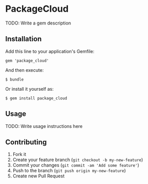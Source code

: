 # PackageCloud

TODO: Write a gem description

## Installation

Add this line to your application's Gemfile:

    gem 'package_cloud'

And then execute:

    $ bundle

Or install it yourself as:

    $ gem install package_cloud

## Usage

TODO: Write usage instructions here

## Contributing

1. Fork it
2. Create your feature branch (`git checkout -b my-new-feature`)
3. Commit your changes (`git commit -am 'Add some feature'`)
4. Push to the branch (`git push origin my-new-feature`)
5. Create new Pull Request
